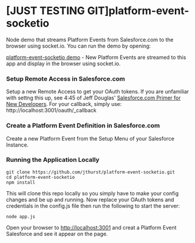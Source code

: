 [JUST TESTING GIT]platform-event-socketio
=======================

Node demo that streams Platform Events from Salesforce.com to the browser using socket.io. You can run the demo by opening:

[platform-event-socketio demo](http://platform-event-socketio.herokuapp.com/) - New Platform Events are streamed to this app and display in the browser using socket.io.

### Setup Remote Access in Salesforce.com

Setup a new Remote Access to get your OAuth tokens. If you are unfamiliar with settng this up, see 4:45 of Jeff Douglas' [Salesforce.com Primer for New Developers](http://www.youtube.com/watch?v=fq2ju2ML9GM). For your callback, simply use: http://localhost:3001/oauth/_callback

### Create a Platform Event Definition in Salesforce.com

Create a new Platform Event from the Setup Menu of your Salesforce Instance. 

### Running the Application Locally

```
git clone https://github.com/jthurst/platform-event-socketio.git
cd platform-event-socketio
npm install
```

This will clone this repo locally so you simply have to make your config changes and be up and running. Now replace your OAuth tokens and credentials in the config.js file then run the following to start the server:

```
node app.js
```

Open your browser to  [http://localhost:3001](http://localhost:3001) and creat a Platform Event Salesforce and see it appear on the page.
